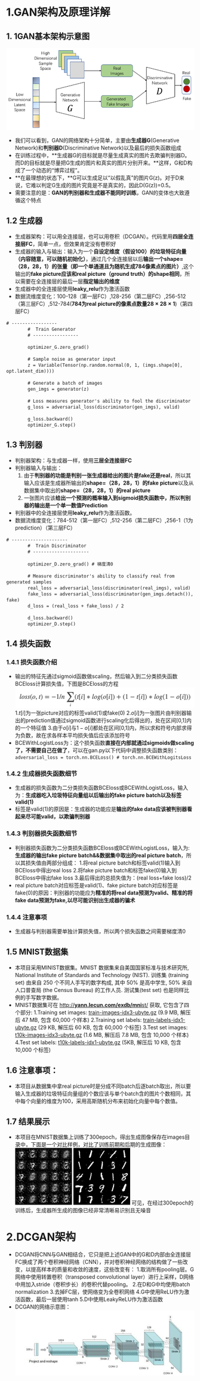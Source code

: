 # 1.GAN架构及原理详解

## 1. 1GAN基本架构示意图

![GAN.webp](https://github.com/ZAC0713/Handwritten-Digit-Image-Generation-Based-on-GAN-and-MINST-Datasets/blob/master/assets/GAN.webp)

* 我们可以看到，GAN的网络架构十分简单，主要由**生成器G**(Generative Network)和**判别器D**(Discriminative Network)以及最后的损失函数组成
* 在训练过程中，**​生成器G的目标就是尽量生成真实的图片去欺骗判别器D。而D的目标就是尽量把G生成的图片和真实的图片分别开来。​**这样，G和D构成了一个动态的“博弈过程”。
* **​在最理想的状态下，​**G可以生成足以“以假乱真”的图片G(z)。对于D来说，它难以判定G生成的图片究竟是不是真实的，因此D(G(z))=0.5。
* 需要注意的是：**GAN的判别器和生成器不能同时训练**，GAN的变体也大致遵循这个特点

## 1.2 生成器

* 生成器架构：可以用全连接层，也可以用卷积（DCGAN）。代码里用**四层全连接层FC**，简单一点，但效果肯定没有卷积好
* 生成器的输入与输出：输入为一个**自设定维度（假设100）的垃圾特征向量（内容随意，可以随机初始化）**，通过几个全连接层以后**输出一个shape=（28，28，1）的张量（即一个单通道且为随机生成784像素点的图片）**,这个输出的**fake picture应该和real picture（ground truth）的shape相同**，所以需要在全连接层的最后一层**指定输出的维度**
* 生成器中的全连接层使用**leaky_relu**作为激活函数
* 数据流维度变化：100-128（第一层FC）,128-256（第二层FC）,256-512（第三层FC）,512-784(**784为real picture的像素点数量$28\times28\times1$**)（第四层FC）

```
# -----------------
        #  Train Generator
        # -----------------

        optimizer_G.zero_grad()

        # Sample noise as generator input
        z = Variable(Tensor(np.random.normal(0, 1, (imgs.shape[0], opt.latent_dim))))

        # Generate a batch of images
        gen_imgs = generator(z)

        # Loss measures generator's ability to fool the discriminator
        g_loss = adversarial_loss(discriminator(gen_imgs), valid)

        g_loss.backward()
        optimizer_G.step()
```

## 1.3 判别器

* 判别器架构：与生成器一样，使用**三层全连接层FC**
* 判别器输入与输出：
  1. 由于**判别器的功能是判别一张生成器给出的图片是fake还是real**，所以其输入应该是生成器所输出的**shape=（28，28，1）的fake picture**以及从数据集中取出的**shape=（28，28，1）的real picture**
  2. 一张图片应该**给出一个预测的概率输入到sigmoid损失函数中，所以判别器的输出是一个单一数值Prediction**
* 判别器中的全连接层使用**leaky_relu**作为激活函数。
* 数据流维度变化：784-512（第一层FC）,512-256（第二层FC）,256-1（1为prediction）（第三层FC）

```
# ---------------------
        #  Train Discriminator
        # ---------------------

        optimizer_D.zero_grad() # 梯度清0

        # Measure discriminator's ability to classify real from generated samples
        real_loss = adversarial_loss(discriminator(real_imgs), valid)
        fake_loss = adversarial_loss(discriminator(gen_imgs.detach()), fake)
        d_loss = (real_loss + fake_loss) / 2

        d_loss.backward()
        optimizer_D.step()
```

## 1.4 损失函数

### 1.4.1 损失函数介绍

* 输出的特征先通过sigmoid函数做scaling，然后输入到二分类损失函数BCEloss计算损失值，下图是BCEloss的方程
  ![2.png](assets/BCEloss.png?t=1708675301036)
  1.$t[i]$为一张picture对应的标签valid(1)或fake(0)
  2.$o[i]$为一张图片由判别器输出的prediction值通过sigmoid函数进行scaling化后得出的，处在区间[0,1]内的一个特征值
  3.由于$o[i]$与$1-o[i]$都处在区间[0,1]内，所以求和符号内部求得为负数，故在求各样本平均损失值后应该添加符号
* BCEWithLogistLoss为：这个损失函数**直接在内部就通过sigmoids做scaling了，不需要自己在做了**，可以在gan.py以下代码中调整损失函数类别：
  `adversarial_loss = torch.nn.BCELoss() # torch.nn.BCEWithLogitsLoss`

### 1.4.2 生成器损失函数细节

* 生成器的损失函数为二分类损失函数BCEloss或BCEWithLogistLoss，输入为：**生成器吃入垃圾特征向量组以后输出的fake picture batch以及标签valid(1)**
* 标签是valid(1)的原因是：生成器的功能应是**输出的fake data应该被判别器看起来尽可能valid，以欺骗判别器**

### 1.4.3 判别器损失函数细节

* 判别器损失函数为二分类损失函数BCEloss或BCEWithLogistLoss，输入为:**生成器的输出fake picture batch&&数据集中取出的real picture batch**，所以其损失值由两部分组成：
  1.将real picture batch和标签valid(1)输入到BCEloss中得出real loss
  2.将fake picture batch和标签fake(0)输入到BCEloss中得出fake loss
  3.最后得出的总损失值为：(real loss+fake loss)/2
* real picture batch对应标签是valid(1)、fake picture batch对应标签是fake(0)的原因：判别器的功能应为**精准的将real data预测为valid、精准的将fake data预测为fake,以尽可能识别出生成器的骗术**

### 1.4.4 注意事项

* 生成器与判别器需要单独计算损失值，所以两个损失函数之间需要梯度清0

## 1.5 MNIST数据集

* 本项目采用MINIST数据集。MNIST 数据集来自美国国家标准与技术研究所, National Institute of Standards and Technology (NIST). 训练集 (training set) 由来自 250 个不同人手写的数字构成, 其中 50% 是高中学生, 50% 来自人口普查局 (the Census Bureau) 的工作人员. 测试集(test set) 也是同样比例的手写数字数据。
* MNIST数据集可在 [http://**yann.lecun.com/exdb/mni**st/](https://link.zhihu.com/?target=http%3A//yann.lecun.com/exdb/mnist/) 获取, 它包含了四个部分:
  1.Training set images: [train-images-idx3-ubyte.gz](https://link.zhihu.com/?target=http%3A//yann.lecun.com/exdb/mnist/train-images-idx3-ubyte.gz) (9.9 MB, 解压后 47 MB, 包含 60,000 个样本)
  2.Training set labels: [train-labels-idx1-ubyte.gz](https://link.zhihu.com/?target=http%3A//yann.lecun.com/exdb/mnist/train-labels-idx1-ubyte.gz) (29 KB, 解压后 60 KB, 包含 60,000 个标签)
  3.Test set images: [t10k-images-idx3-ubyte.gz](https://link.zhihu.com/?target=http%3A//yann.lecun.com/exdb/mnist/t10k-images-idx3-ubyte.gz) (1.6 MB, 解压后 7.8 MB, 包含 10,000 个样本)
  4.Test set labels: [t10k-labels-idx1-ubyte.gz](https://link.zhihu.com/?target=http%3A//yann.lecun.com/exdb/mnist/t10k-labels-idx1-ubyte.gz) (5KB, 解压后 10 KB, 包含 10,000 个标签)

## 1.6 注意事项：

* 本项目从数据集中拿real picture时是分成不同batch后逐batch取出，所以要输入生成器的垃圾特征向量组的个数应该与单个batch含的图片个数相同，其中每个向量的维度为100，采用高斯随机分布来初始化向量中每个数值。

## 1.7 结果展示

* 本项目在MNIST数据集上训练了300epoch，得出生成图像保存在images目录中，下面是一个对比样例，对比了训练前期和后期的生成图像：
  ![400.png](assets/result1.png)
  ![138400.png](assets/result2.png)
  可见，在经过300epoch的训练后，生成器所生成的图像已经非常清晰易识别且无噪音

# 2.DCGAN架构

* DCGAN将CNN与GAN相结合，它只是把上述GAN中的G和D内部由全连接层FC换成了两个卷积神经网络（CNN），并对卷积神经网络的结构做了一些改变，以提高样本的质量和收敛的速度，这些改变有：
  1.取消所有pooling层。G网络中使用转置卷积（transposed convolutional layer）进行上采样，D网络中用加入stride（卷积步长）的卷积代替pooling。
  2.在D和G中均使用batch normalization
  3.去掉FC层，使网络变为全卷积网络
  4.G中使用ReLU作为激活函数，最后一层使用tanh
  5.D中使用LeakyReLU作为激活函数
* DCGAN的网络示意图：
  ![DCGAN.jpg](assets/DCGAN.jpg)

